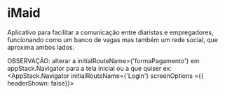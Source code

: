 # iMaid
Aplicativo para facilitar a comunicação entre diaristas e empregadores, funcionando como um banco de vagas mas também um rede social, que aproxima ambos lados.

OBSERVAÇÂO: alterar a initialRouteName={'formaPagamento'} em appStack.Navigator para a tela inicial ou a que quiser
ex: <AppStack.Navigator initialRouteName={'Login'} screenOptions ={{ headerShown: false}}>
